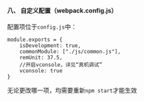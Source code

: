 #### 八、 自定义配置（webpack.config.js）
配置项位于`config.js`中：
```
module.exports = {
	isDevelopment: true,
	commonModule: ["./js/common.js"],
	remUnit: 37.5,
	//开启vconsole，详见“真机调试”
	vconsole: true
}
```

无论更改哪一项，均需要重新`npm start`才能生效

<!--
5月初放开，晚些更新
module.exports = {
	isDevelopment: true,
	devtoolService: false,
	commonModule: ["./js/common.js"],
	remUnit: 37.5,
	//开启vconsole，详见“真机调试”
	vconsole: true
}
-->
